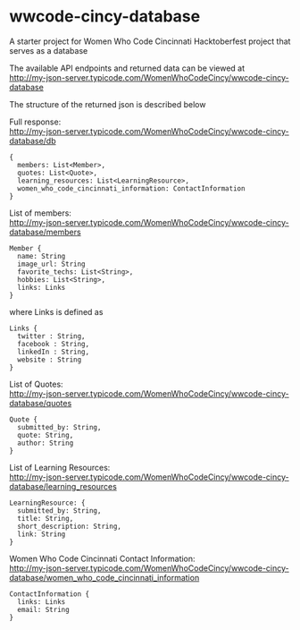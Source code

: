 # wwcode-cincy-database

A starter project for Women Who Code Cincinnati Hacktoberfest project that serves
as a database

The available API endpoints and returned data can be viewed at  
http://my-json-server.typicode.com/WomenWhoCodeCincy/wwcode-cincy-database 

The structure of the returned json is described below 

Full response:  
http://my-json-server.typicode.com/WomenWhoCodeCincy/wwcode-cincy-database/db

```
{
  members: List<Member>,
  quotes: List<Quote>,
  learning_resources: List<LearningResource>,
  women_who_code_cincinnati_information: ContactInformation
}
```
List of members:  
http://my-json-server.typicode.com/WomenWhoCodeCincy/wwcode-cincy-database/members

```
Member {
  name: String
  image_url: String
  favorite_techs: List<String>,
  hobbies: List<String>,
  links: Links
}
```
where Links is defined as 
```
Links {
  twitter : String,
  facebook : String,
  linkedIn : String,
  website : String
}
```
List of Quotes:  
http://my-json-server.typicode.com/WomenWhoCodeCincy/wwcode-cincy-database/quotes

```
Quote {
  submitted_by: String,
  quote: String,
  author: String
}
```
List of Learning Resources:  
http://my-json-server.typicode.com/WomenWhoCodeCincy/wwcode-cincy-database/learning_resources

```
LearningResource: {
  submitted_by: String,
  title: String,
  short_description: String,
  link: String
}
```
Women Who Code Cincinnati Contact Information:  
http://my-json-server.typicode.com/WomenWhoCodeCincy/wwcode-cincy-database/women_who_code_cincinnati_information

```
ContactInformation {
  links: Links
  email: String 
}
```
